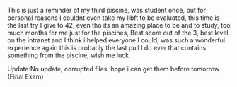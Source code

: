 This is just a reminder of my third piscine, was student once, but for personal reasons I couldnt even take my libft to be evaluated, this time is the last try I give to 42, even tho its an amazing
place to be and to study, too much months for me just for the piscines, Best score out of the 3, best level on the intranet and I think i helped everyone I could, was such a wonderful experience again
this is probably the last pull I do ever that contains something from the piscine, wish me luck


Update:No update, corrupted files, hope i can get them before tomorrow (Final Exam)
